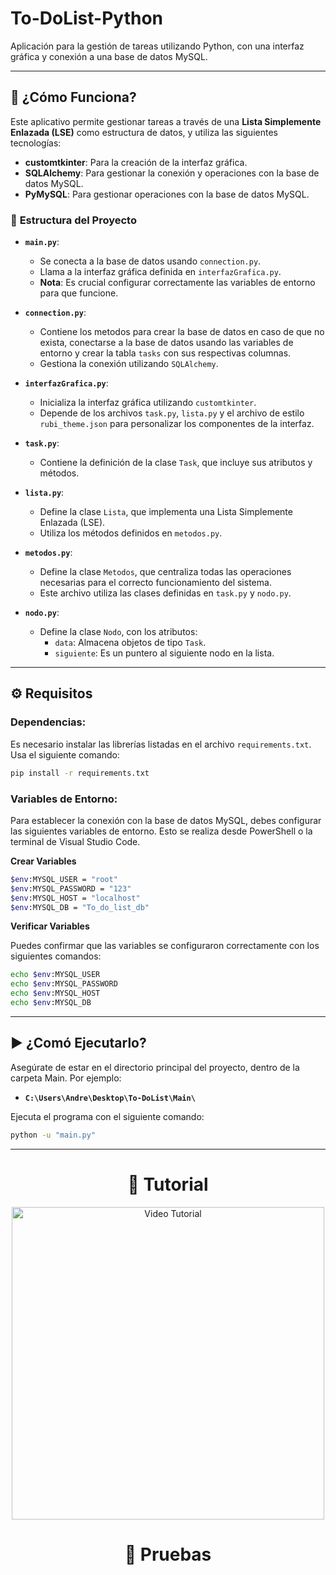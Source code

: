 # To-DoList-Python

Aplicación para la gestión de tareas utilizando Python, con una interfaz gráfica y conexión a una base de datos MySQL.

---

## 🚀 **¿Cómo Funciona?**

Este aplicativo permite gestionar tareas a través de una **Lista Simplemente Enlazada (LSE)** como estructura de datos, y utiliza las siguientes tecnologías:

- **customtkinter**: Para la creación de la interfaz gráfica.
- **SQLAlchemy**: Para gestionar la conexión y operaciones con la base de datos MySQL.
- **PyMySQL**: Para gestionar operaciones con la base de datos MySQL.

### 📂 **Estructura del Proyecto**

- **`main.py`**:  
  - Se conecta a la base de datos usando `connection.py`.  
  - Llama a la interfaz gráfica definida en `interfazGrafica.py`.  
  - **Nota**: Es crucial configurar correctamente las variables de entorno para que funcione.
 
- **`connection.py`**:
  - Contiene los metodos para crear la base de datos en caso de que no exista, conectarse a la base de datos usando las variables de entorno y crear la tabla `tasks` con sus respectivas columnas.
  - Gestiona la conexión utilizando `SQLAlchemy`.

- **`interfazGrafica.py`**:  
  - Inicializa la interfaz gráfica utilizando `customtkinter`.  
  - Depende de los archivos `task.py`, `lista.py` y el archivo de estilo `rubi_theme.json` para personalizar los componentes de la interfaz.

- **`task.py`**:  
  - Contiene la definición de la clase `Task`, que incluye sus atributos y métodos.

- **`lista.py`**:  
  - Define la clase `Lista`, que implementa una Lista Simplemente Enlazada (LSE).  
  - Utiliza los métodos definidos en `metodos.py`.

- **`metodos.py`**:  
  - Define la clase `Metodos`, que centraliza todas las operaciones necesarias para el correcto funcionamiento del sistema.  
  - Este archivo utiliza las clases definidas en `task.py` y `nodo.py`.

- **`nodo.py`**:  
  - Define la clase `Nodo`, con los atributos:  
    - `data`: Almacena objetos de tipo `Task`.  
    - `siguiente`: Es un puntero al siguiente nodo en la lista.

---

## ⚙️ **Requisitos**

### Dependencias:
Es necesario instalar las librerías listadas en el archivo `requirements.txt`.  
Usa el siguiente comando:  
```bash
pip install -r requirements.txt
```

### Variables de Entorno:
Para establecer la conexión con la base de datos MySQL, debes configurar las siguientes variables de entorno. Esto se realiza desde PowerShell o la terminal de Visual Studio Code.

**Crear Variables**
```bash
$env:MYSQL_USER = "root"
$env:MYSQL_PASSWORD = "123"
$env:MYSQL_HOST = "localhost"
$env:MYSQL_DB = "To_do_list_db"
```

**Verificar Variables**

Puedes confirmar que las variables se configuraron correctamente con los siguientes comandos:
```bash
echo $env:MYSQL_USER
echo $env:MYSQL_PASSWORD
echo $env:MYSQL_HOST
echo $env:MYSQL_DB
```

---

## ▶️ **¿Comó Ejecutarlo?**

Asegúrate de estar en el directorio principal del proyecto, dentro de la carpeta Main.
Por ejemplo:

- **`C:\Users\Andre\Desktop\To-DoList\Main\`**

Ejecuta el programa con el siguiente comando:
```bash
python -u "main.py"
```

---

<div align="center">
  <h1>🎥 Tutorial</h1>
  <a href="https://youtu.be/bSpxm16piBU" target="_blank" title="Ver Video Tutorial">
    <img src="https://img.youtube.com/vi/bSpxm16piBU/0.jpg" alt="Video Tutorial" width="500"/>
  </a>
</div>

<div align="center">
  <h1> 🔎 Pruebas</h1>
  <br>
  
  <img src="https://github.com/user-attachments/assets/03076e97-14dc-4eb8-b3a0-f43a2afdbdcc" alt="">
  <img src="https://github.com/user-attachments/assets/dd5c2902-21f7-4fb9-bc33-4f36e95555b9" alt="">
  <img src="https://github.com/user-attachments/assets/3fb38f56-8edf-4ade-8e90-b70b1ead5bab" alt="">
  <img src="https://github.com/user-attachments/assets/d13c3d7e-9944-4426-b8af-d8512b6aa766" alt="">
  <img src="https://github.com/user-attachments/assets/1dd5c3c0-047f-4212-8697-971666aba81b" alt="">
  <img src="https://github.com/user-attachments/assets/e4de4eab-b4d4-4481-a1c9-6cb05346286e" alt="">
  <img src="https://github.com/user-attachments/assets/d3758028-c9e0-4a3c-803f-e9b6e43fbdca" alt="">
  <img src="https://github.com/user-attachments/assets/969148a8-c594-48db-96da-084933586627" alt="">
  <img src="https://github.com/user-attachments/assets/6db6f8d2-4359-448b-8f20-c02baca165ad" alt="">
  <img src="https://github.com/user-attachments/assets/d71031a3-5cfc-43a7-8cf0-12d3cf2ce3eb" alt="">
  <img src="https://github.com/user-attachments/assets/9bad600d-6f6d-4f50-b058-73ded12c5b9c" alt="">
  <img src="https://github.com/user-attachments/assets/02e24cb0-476b-442f-862b-28ec50b74446" alt="">
</div>


